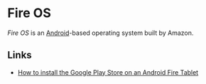 # Fire OS

<dfn>Fire OS</dfn> is an [Android](README.md)-based operating system built by Amazon.

## Links

*   [How to install the Google Play Store on an Android Fire Tablet](https://www.howtogeek.com/232726/how-to-install-the-google-play-store-on-your-amazon-fire-tablet/)
